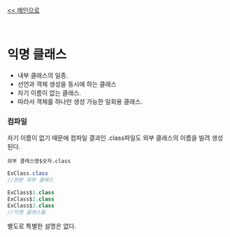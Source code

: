 [<< 메인으로](https://github.com/AtomicLiquors/Java_Wiki_Chb)

&nbsp;  
# 익명 클래스

- 내부 클래스의 일종. 
- 선언과 객체 생성을 동시에 하는 클래스
- 자기 이름이 없는 클래스.
- 따라서 객체를 하나만 생성 가능한 일회용 클래스.


### 컴파일
자기 이름이 없기 때문에 컴파일 결과인 .class파일도 외부 클래스의 이름을 빌려 생성된다.

```
외부 클래스명$숫자.class
```
```java
ExClass.class
//원본 외부 클래스

ExClass$1.class
ExClass$2.class
ExClass$3.class
//익명 클래스들
```


별도로 특별한 설명은 없다.
